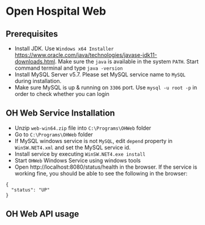 # Open Hospital Web

## Prerequisites
* Install JDK. Use `Windows x64 Installer` https://www.oracle.com/java/technologies/javase-jdk11-downloads.html. Make sure the `java` is available in the system `PATH`. Start command terminal and type `java -version`
* Install MySQL Server v5.7. Please set MySQL service name to `MySQL` during installation. 
* Make sure MySQL is up & running on `3306` port. Use `mysql -u root -p` in order to check whether you can login

## OH Web Service Installation
* Unzip `web-win64.zip` file into `C:\Programs\OHWeb` folder
* Go to `C:\Programs\OHWeb` folder
* If MySQL windows service is not `MySQL`, edit `depend` property in `WinSW.NET4.xml` and set the MySQL service id.  
* Install service by executing `WinSW.NET4.exe install`
* Start `OHWeb` Windows Service using windows tools 
* Open http://localhost:8080/status/health in the browser. If the service is working fine, you should be able to see the following in the browser:
```
{
  "status": "UP"
}
```

## OH Web API usage


